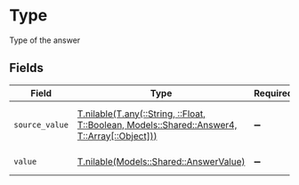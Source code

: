 # Type

Type of the answer


## Fields

| Field                                                                                                                                    | Type                                                                                                                                     | Required                                                                                                                                 | Description                                                                                                                              | Example                                                                                                                                  |
| ---------------------------------------------------------------------------------------------------------------------------------------- | ---------------------------------------------------------------------------------------------------------------------------------------- | ---------------------------------------------------------------------------------------------------------------------------------------- | ---------------------------------------------------------------------------------------------------------------------------------------- | ---------------------------------------------------------------------------------------------------------------------------------------- |
| `source_value`                                                                                                                           | [T.nilable(T.any(::String, ::Float, T::Boolean, Models::Shared::Answer4, T::Array[::Object]))](../../models/shared/answersourcevalue.md) | :heavy_minus_sign:                                                                                                                       | The source value of the answer type.                                                                                                     | Short Text                                                                                                                               |
| `value`                                                                                                                                  | [T.nilable(Models::Shared::AnswerValue)](../../models/shared/answervalue.md)                                                             | :heavy_minus_sign:                                                                                                                       | The type of the answer.                                                                                                                  | short_text                                                                                                                               |